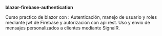 **blazor-firebase-authentication**

Curso practico de blazor con : Autenticación, manejo de usuario y roles mediante jwt de Firebase y autorización con api rest. Uso y envio de mensajes personalizados a clientes mediante SignalR.
